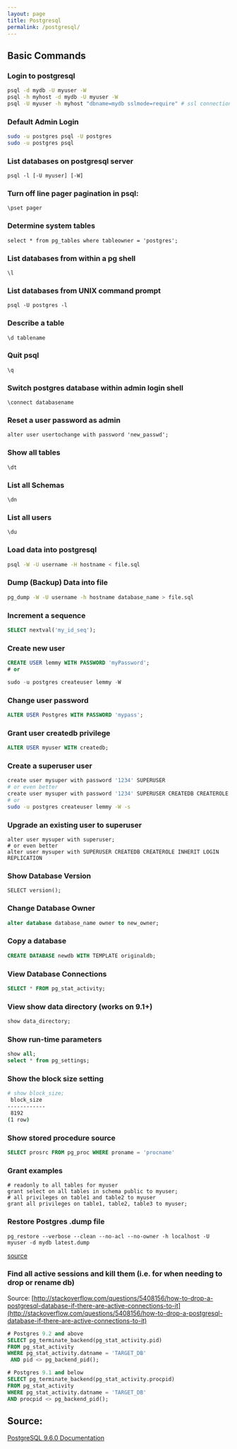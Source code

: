 ```yaml
---
layout: page
title: Postgresql
permalink: /postgresql/
---
```


## Basic Commands

### Login to postgresql
```bash
psql -d mydb -U myuser -W
psql -h myhost -d mydb -U myuser -W
psql -U myuser -h myhost "dbname=mydb sslmode=require" # ssl connection
```

### Default Admin Login
```bash
sudo -u postgres psql -U postgres
sudo -u postgres psql
```

### List databases on postgresql server
```
psql -l [-U myuser] [-W]
```

### Turn off line pager pagination in psql:
```
\pset pager
```

### Determine system tables
```
select * from pg_tables where tableowner = 'postgres';
```

### List databases from within a pg shell
```
\l
```

### List databases from UNIX command prompt
```
psql -U postgres -l
```

### Describe a table
```
\d tablename
```
### Quit psql
```
\q
```

### Switch postgres database within admin login shell
```
\connect databasename
```

### Reset a user password as admin
```
alter user usertochange with password 'new_passwd';
```

### Show all tables
```
\dt
```

### List all Schemas
```
\dn
```

### List all users
```
\du
```

### Load data into postgresql

```bash
psql -W -U username -H hostname < file.sql
```

### Dump (Backup) Data into file
```bash
pg_dump -W -U username -h hostname database_name > file.sql
```

### Increment a sequence
```sql
SELECT nextval('my_id_seq');
```

### Create new user
```sql
CREATE USER lemmy WITH PASSWORD 'myPassword';
# or

sudo -u postgres createuser lemmy -W
```

### Change user password
```sql
ALTER USER Postgres WITH PASSWORD 'mypass';
```

### Grant user createdb privilege
```sql
ALTER USER myuser WITH createdb;
```

### Create a superuser user
```bash
create user mysuper with password '1234' SUPERUSER
# or even better
create user mysuper with password '1234' SUPERUSER CREATEDB CREATEROLE INHERIT LOGIN REPLICATION;
# or
sudo -u postgres createuser lemmy -W -s
```

### Upgrade an existing user to superuser
```
alter user mysuper with superuser;
# or even better
alter user mysuper with SUPERUSER CREATEDB CREATEROLE INHERIT LOGIN REPLICATION
```

### Show Database Version
```
SELECT version();
```

### Change Database Owner
```sql
alter database database_name owner to new_owner;
```

### Copy a database
```sql
CREATE DATABASE newdb WITH TEMPLATE originaldb;
```

### View Database Connections
```sql
SELECT * FROM pg_stat_activity;
```

### View show data directory (works on 9.1+)
```sql
show data_directory;
```

### Show run-time parameters
```sql
show all;
select * from pg_settings;
```

### Show the block size setting
```bash
# show block_size;
 block_size
------------
 8192
(1 row)
```

### Show stored procedure source
```sql
SELECT prosrc FROM pg_proc WHERE proname = 'procname'
```

### Grant examples
```
# readonly to all tables for myuser
grant select on all tables in schema public to myuser;
# all privileges on table1 and table2 to myuser
grant all privileges on table1, table2, table3 to myuser;
```

### Restore Postgres .dump file
```
pg_restore --verbose --clean --no-acl --no-owner -h localhost -U myuser -d mydb latest.dump
```
[source](https://gist.github.com/kagemusha/1569836)

### Find all active sessions and kill them (i.e. for when needing to drop or rename db)
Source: [http://stackoverflow.com/questions/5408156/how-to-drop-a-postgresql-database-if-there-are-active-connections-to-it](http://stackoverflow.com/questions/5408156/how-to-drop-a-postgresql-database-if-there-are-active-connections-to-it)

```sql
# Postgres 9.2 and above
SELECT pg_terminate_backend(pg_stat_activity.pid)
FROM pg_stat_activity
WHERE pg_stat_activity.datname = 'TARGET_DB'
 AND pid <> pg_backend_pid();

# Postgres 9.1 and below
SELECT pg_terminate_backend(pg_stat_activity.procpid)
FROM pg_stat_activity
WHERE pg_stat_activity.datname = 'TARGET_DB'
AND procpid <> pg_backend_pid();
```

## Source:
[PostgreSQL 9.6.0 Documentation](https://www.postgresql.org/docs/9.6/static/app-psql.html)
